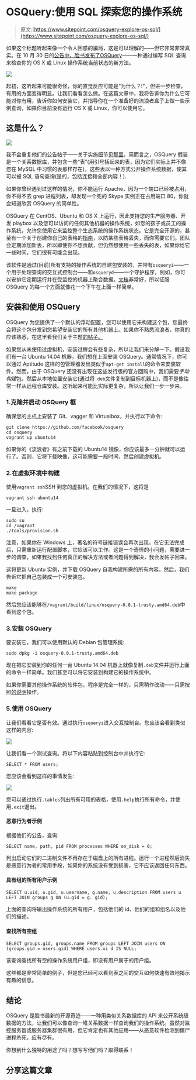 # OSQuery:使用 SQL 探索您的操作系统

> 原文:[https://www.sitepoint.com/osquery-explore-os-sql/](https://www.sitepoint.com/osquery-explore-os-sql/)

如果这个标题听起来像一个令人困惑的骗局，这是可以理解的——但它非常非常真实。在 10 月 30 日的[公告中，脸书发布了](https://code.facebook.com/posts/844436395567983/introducing-osquery/)[OSQuery](http://osquery.io/)——一种通过编写 SQL 查询来检查你的 OS X 或 Linux 操作系统当前状态的新方法。

![](../Images/92c3fe9ed52cce76746ccbb86bde7ce8.png)

起初，这听起来可能很奇怪，你的直觉反应可能是“为什么？!"，但进一步检查，有用的方面变得明显。让我们看看怎么做。在这篇文章中，我将告诉你为什么它可能对你有用，告诉你如何安装它，并指导你在一个准备好的流浪者盒子上做一些示例查询，如果你目前没有运行 OS X 或 Linux，你可以使用它。

## 这是什么？

![](../Images/a317b397632ebad07af1369b4034fcd0.png)

我不会重复他们的公告帖子——关于实施细节[见那里](https://code.facebook.com/posts/844436395567983/introducing-osquery/)。简而言之，OSQuery 假装是一个关系数据库，并包含一些“表”(用引号括起来的表，因为它们实际上并不像您在 MySQL 中习惯的表那样存在)，这些表以一种方式公开操作系统数据，使其可以被 SQL 语句查询(是的，包括连接和全部内容！).

如果你曾经遇到过这样的情况，你不能运行 Apache，因为一个端口已经被占用，你不得不去 grep 进程列表，却发现一个死的 Skype 实例正在占用端口 80，你就会知道欣赏 OSQuery 的简单性。

OSQuery 在 CentOS、Ubuntu 和 OS X 上运行，因此支持您的生产服务器、开发 playbox 以及您可以访问的任何其他机器的操作系统，如您的孩子或员工的操作系统，允许您使用它来监控整个生态系统的操作系统状态。它是完全开源的，甚至有一个关于创建你自己的表格的[指南](https://github.com/facebook/osquery/wiki/creating-a-new-table)，以防某些表格丢失，而你需要它们。团队会定期添加新表，所以即使你不想贡献，但仍然想使用一些丢失的表，如果你给它一些时间，它们很有可能会出现。

该软件是通过(目前)所有支持的操作系统的自建包安装的，并带有`osqueryi`——一个用于处理查询的交互式控制台——和`osqueryd`——一个守护程序，例如，你可以安排它定期运行并在受监控的机器上聚合数据。[文档](https://github.com/facebook/osquery/wiki)非常好，所以征服 OSQuery 的每一个方面就像花一个下午在上面一样简单。

## 安装和使用 OSQuery

OSQuery 为您提供了一个默认的浮动配置，您可以使用它来构建这个包，您最终会将这个包分发到您希望安装它的所有其他机器上。如果你不熟悉流浪者，你真的应该熟悉，在这里看我们关于主题[的帖子。](https://www.sitepoint.com/blog/)

如果您从未使用过虚拟机，安装过程会有些复杂，所以让我们来分解一下。假设我们有一台 Ubuntu 14.04 机器，我们想在上面安装 OSQuery。通常情况下，你可以通过 Aptitude 这样的包管理器发出类似于`apt-get install`的命令来安装软件。然而，由于 OSQuery 还没有出现在这些发行版的官方回购中，我们需要*手动构建*包，然后从本地位置安装它(通过将`.deb`文件复制到目标机器上)，而不是像往常一样从远程仓库安装。这听起来可能比实际更复杂，所以让我们一步一步来。

### 1.克隆并启动 OSQuery 框

确保您的主机上安装了 Git、vagger 和 Virtualbox，并执行以下命令:

```
git clone https://github.com/facebook/osquery
cd osquery
vagrant up ubuntu14
```

如果你的《流浪者》有之前下载的 Ubuntu14 镜像，你应该最多一分钟就可以运行了。否则，它将下载映像，这可能需要一段时间，然后创建虚拟机。

### 2.在虚拟环境中构建

使用`vagrant ssh`SSH 到您的虚拟机。在我们的情况下，这将是

```
vagrant ssh ubuntu14
```

一旦进入，执行:

```
sudo su
cd /vagrant
./tools/provision.sh
```

注意，如果你在 Windows 上，著名的符号链接错误会再次出现。在它无法完成后，只需重新运行配置脚本，它应该可以工作。这是一个奇怪的小问题，需要进一步的调查，如果我找到任何真正的解决方法或者问题得到解决，我会发帖子回来。

这将更新 Ubuntu 实例，并下载 OSQuery 自我构建所需的所有内容。然后，我们告诉它把自己包装成一个可安装包。

```
make
make package
```

然后您应该能够在`/vagrant/build/linux/osquery-0.0.1-trusty.amd64.deb`中看到这个包。

### 3.安装 OSQuery

要安装它，我们可以使用默认的 Debian 包管理系统:

```
sudo dpkg -i osquery-0.0.1-trusty.amd64.deb
```

现在把它安装到你的任何一台 Ubuntu 14.04 机器上就像复制`.deb`文件并运行上面的命令一样简单。我们甚至可以将它安装到构建它的操作系统中。

如果你需要其他操作系统的软件包，程序是完全一样的，只需稍作改动——只需按照[的说明](https://github.com/facebook/osquery/wiki)操作。

### 5.使用 OSQuery

让我们看看它是否有效。通过执行`osqueryi`进入交互控制台。您应该会看到类似这样的内容:

![](../Images/02189ddf9523f876ee788021460fe00a.png)

让我们看一个测试查询。将以下内容粘贴到控制台中并执行它:

```
SELECT * FROM users;
```

您应该会看到这样的事情发生:

![](../Images/593ec191865864c067ea2971a865009b.png)

您可以通过执行`.tables`列出所有可用的表格，使用`.help`执行所有命令，并使用`.exit`退出。

#### 恶意行为者示例

根据他们的公告，查询:

```
SELECT name, path, pid FROM processes WHERE on_disk = 0;
```

列出启动它们的二进制文件不再存在于磁盘上的所有进程。运行一个进程然后消失是恶意行为者的常用手段，如果你的系统没有受到损害，它不应该返回任何东西。

#### 具有组的所有用户示例

```
SELECT u.uid, u.gid, u.username, g.name, u.description FROM users u LEFT JOIN groups g ON (u.gid = g. gid);
```

上面的查询将输出操作系统的所有用户，包括他们的 id、他们的组和组名以及他们的描述。

#### 查找所有空组

```
SELECT groups.gid, groups.name FROM groups LEFT JOIN users ON (groups.gid = users.gid) WHERE users.ui d IS NULL;
```

该查询查找所有空的操作系统用户组，即没有用户属于的用户组。

这些都是非常简单的例子，但是您已经可以看到表之间的交互如何快速有效地揭示有趣的信息。

## 结论

OSQuery 是脸书最新的开源奇迹——一种用类似关系数据库的 API 来公开系统级数据的方法，让我们可以像查询一堆关系数据一样查询我们的操作系统。虽然对监控服务器或服务器集群很有用，但它肯定也有其他应用——从恶意软件检测到僵尸进程杀死，应有尽有。

你想到什么独特的用途了吗？想写写他们吗？取得联系！

## 分享这篇文章